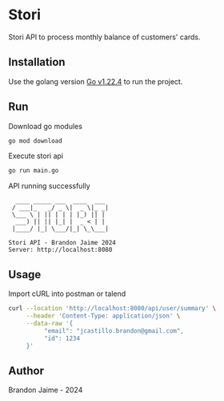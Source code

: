# Stori

Stori API to process monthly balance of customers' cards.

## Installation

Use the golang version [Go v1.22.4](https://go.dev/doc/go1.22#introduction) to run the project.

## Run 

Download go modules
```bash
go mod download
```
Execute stori api
```bash
go run main.go
```
API running successfully
````
  ____ _____ ___  ____  ___ 
 / ___|_   _/ _ \|  _ \|_ _|
 \___ \ | || | | | |_) || | 
  ___) || || |_| |  _ < | | 
 |____/ |_| \___/|_| \_\___|

Stori API - Brandon Jaime 2024
Server: http://localhost:8080
````

## Usage
Import cURL into postman or talend
```bash
curl --location 'http://localhost:8080/api/user/summary' \
     --header 'Content-Type: application/json' \
     --data-raw '{
          "email": "jcastillo.brandon@gmail.com",
          "id": 1234
     }'
```

## Author
Brandon Jaime - 2024
